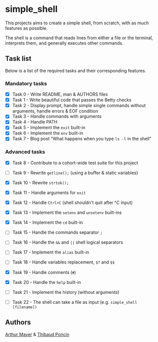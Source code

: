 # simple_shell

This projects aims to create a simple shell, from scratch, with as much features as possible.

The shell is a command that reads lines from either a file or the terminal, interprets them, and generally executes other commands.

## Task list

Below is a list of the required tasks and their corresponding features.

### Mandatory tasks

- [x] Task 0 - Write README, man & AUTHORS files
- [x] Task 1 - Write beautiful code that passes the Betty checks
- [x] Task 2 - Display prompt, handle simple single commands without arguments, handle errors & EOF condition
- [x] Task 3 - Handle commands with arguments
- [x] Task 4 - Handle PATH
- [x] Task 5 - Implement the ``exit`` built-in
- [x] Task 6 - Implement the ``env`` built-in
- [x] Task 7 - Blog post "What happens when you type ``ls -l`` in the shell"

### Advanced tasks

- [x] Task 8 - Contribute to a cohort-wide test suite for this project
- [ ] Task 9 - Rewrite ``getline();`` (using a buffer & static variables)
- [x] Task 10 - Rewrite ``strtok();``
- [x] Task 11 - Handle arguments for ``exit``
- [x] Task 12 - Handle ``Ctrl+C`` (shell shouldn't quit after ^C input)
- [x] Task 13 - Implement the ``setenv`` and ``unsetenv`` built-ins
- [x] Task 14 - Implement the ``cd`` built-in
- [ ] Task 15 - Handle the commands separator ``;``
- [ ] Task 16 - Handle the ``&&`` and ``||`` shell logical separators
- [ ] Task 17 - Implement the ``alias`` built-in
- [ ] Task 18 - Handle variables replacement, ``$?`` and ``$$``
- [x] Task 19 - Handle comments (``#``)
- [x] Task 20 - Handle the ``help`` built-in
- [ ] Task 21 - Implement the history (without arguments)
- [ ] Task 22 - The shell can take a file as input (e.g. ``simple_shell [filename])``


## Authors
[Arthur Mayer](https://www.github.com/Zarathustra) & [Thibaud Poncin](http://www.github.com/ThibaudP)
